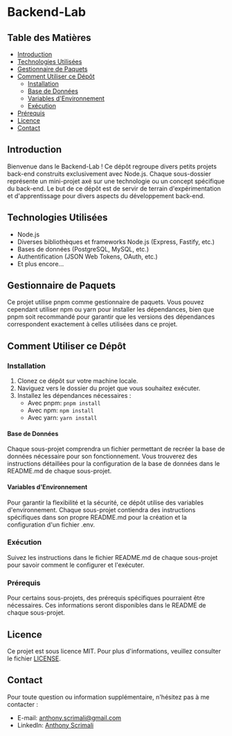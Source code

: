 # Backend-Lab

## Table des Matières
- [Introduction](#introduction)
- [Technologies Utilisées](#technologies-utilisées)
- [Gestionnaire de Paquets](#gestionnaire-de-paquets)
- [Comment Utiliser ce Dépôt](#comment-utiliser-ce-dépôt)
  - [Installation](#installation)
  - [Base de Données](#base-de-données)
  - [Variables d'Environnement](#variables-denvironnement)
  - [Exécution](#exécution)
- [Prérequis](#prérequis)
- [Licence](#licence)
- [Contact](#Contact)

## Introduction
Bienvenue dans le Backend-Lab ! Ce dépôt regroupe divers petits projets back-end construits exclusivement avec Node.js. Chaque sous-dossier représente un mini-projet axé sur une technologie ou un concept spécifique du back-end. Le but de ce dépôt est de servir de terrain d'expérimentation et d'apprentissage pour divers aspects du développement back-end.

## Technologies Utilisées
- Node.js
- Diverses bibliothèques et frameworks Node.js (Express, Fastify, etc.)
- Bases de données (PostgreSQL, MySQL, etc.)
- Authentification (JSON Web Tokens, OAuth, etc.)
- Et plus encore...

## Gestionnaire de Paquets
Ce projet utilise pnpm comme gestionnaire de paquets. Vous pouvez cependant utiliser npm ou yarn pour installer les dépendances, bien que pnpm soit recommandé pour garantir que les versions des dépendances correspondent exactement à celles utilisées dans ce projet.

## Comment Utiliser ce Dépôt

### Installation

1. Clonez ce dépôt sur votre machine locale.
2. Naviguez vers le dossier du projet que vous souhaitez exécuter.
3. Installez les dépendances nécessaires :
    - Avec pnpm: `pnpm install`
    - Avec npm: `npm install`
    - Avec yarn: `yarn install`

#### Base de Données
Chaque sous-projet comprendra un fichier permettant de recréer la base de données nécessaire pour son fonctionnement. Vous trouverez des instructions détaillées pour la configuration de la base de données dans le README.md de chaque sous-projet.

#### Variables d'Environnement
Pour garantir la flexibilité et la sécurité, ce dépôt utilise des variables d'environnement. Chaque sous-projet contiendra des instructions spécifiques dans son propre README.md pour la création et la configuration d'un fichier .env.

### Exécution
Suivez les instructions dans le fichier README.md de chaque sous-projet pour savoir comment le configurer et l'exécuter.

### Prérequis
Pour certains sous-projets, des prérequis spécifiques pourraient être nécessaires. Ces informations seront disponibles dans le README de chaque sous-projet.

## Licence
Ce projet est sous licence MIT. Pour plus d'informations, veuillez consulter le fichier [LICENSE](LICENSE).

## Contact

Pour toute question ou information supplémentaire, n'hésitez pas à me contacter :

- E-mail: [anthony.scrimali@gmail.com](mailto:anthony.scrimali@gmail.com)
- LinkedIn: [Anthony Scrimali](https://www.linkedin.com/in/anthony-scrimali-02187b146/)
